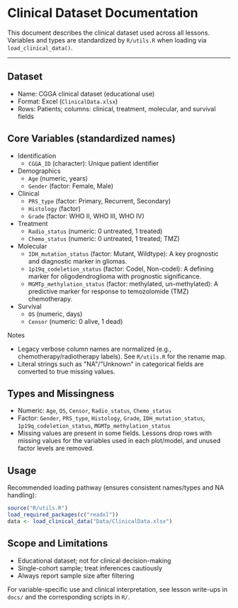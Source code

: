 # Clinical Dataset Documentation

This document describes the clinical dataset used across all lessons. Variables and types are standardized by `R/utils.R` when loading via `load_clinical_data()`.

---

## Dataset
- Name: CGGA clinical dataset (educational use)
- Format: Excel (`ClinicalData.xlsx`)
- Rows: Patients; columns: clinical, treatment, molecular, and survival fields

## Core Variables (standardized names)
- Identification
  - `CGGA_ID` (character): Unique patient identifier
- Demographics
  - `Age` (numeric, years)
  - `Gender` (factor: Female, Male)
- Clinical
  - `PRS_type` (factor: Primary, Recurrent, Secondary)
  - `Histology` (factor)
  - `Grade` (factor: WHO II, WHO III, WHO IV)
- Treatment
  - `Radio_status` (numeric: 0 untreated, 1 treated)
  - `Chemo_status` (numeric: 0 untreated, 1 treated; TMZ)
- Molecular
  - `IDH_mutation_status` (factor: Mutant, Wildtype): A key prognostic and diagnostic marker in gliomas.
  - `1p19q_codeletion_status` (factor: Codel, Non-codel): A defining marker for oligodendroglioma with prognostic significance.
  - `MGMTp_methylation_status` (factor: methylated, un-methylated): A predictive marker for response to temozolomide (TMZ) chemotherapy.
- Survival
  - `OS` (numeric, days)
  - `Censor` (numeric: 0 alive, 1 dead)

Notes
- Legacy verbose column names are normalized (e.g., chemotherapy/radiotherapy labels). See `R/utils.R` for the rename map.
- Literal strings such as "NA"/"Unknown" in categorical fields are converted to true missing values.

## Types and Missingness
- Numeric: `Age`, `OS`, `Censor`, `Radio_status`, `Chemo_status`
- Factor: `Gender`, `PRS_type`, `Histology`, `Grade`, `IDH_mutation_status`, `1p19q_codeletion_status`, `MGMTp_methylation_status`
- Missing values are present in some fields. Lessons drop rows with missing values for the variables used in each plot/model, and unused factor levels are removed.

## Usage
Recommended loading pathway (ensures consistent names/types and NA handling):
```r
source("R/utils.R")
load_required_packages(c("readxl"))
data <- load_clinical_data("Data/ClinicalData.xlsx")
```

## Scope and Limitations
- Educational dataset; not for clinical decision-making
- Single-cohort sample; treat inferences cautiously
- Always report sample size after filtering

For variable-specific use and clinical interpretation, see lesson write-ups in `docs/` and the corresponding scripts in `R/`. 